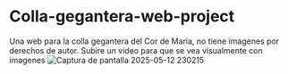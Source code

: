 # Colla-gegantera-web-project
Una web para la colla gegantera del Cor de Maria, no tiene imagenes por derechos de autor. Subire un video para que se vea visualmente con imagenes
![Captura de pantalla 2025-05-12 230215](https://github.com/user-attachments/assets/b5d9be3e-9b0c-4154-9ffd-d0afd4b02837)
